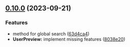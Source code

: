 ## [0.10.0](https://github.com/taskany-inc/crew/compare/v0.9.0...v0.10.0) (2023-09-21)


### Features

* method for global search ([63d4ca4](https://github.com/taskany-inc/crew/commit/63d4ca4a37310194446724f46a76772a4346ccb6))
* **UserPreview:** implement missing features ([8038e20](https://github.com/taskany-inc/crew/commit/8038e20e6d9d5bbe15b5afd18b563f56d0849500))

